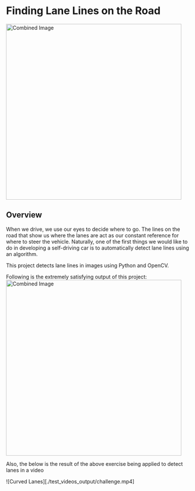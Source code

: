 # **Finding Lane Lines on the Road** 
<img src="/test_images/solidWhiteCurve.jpg" width="480" alt="Combined Image" />

Overview
---

When we drive, we use our eyes to decide where to go.  The lines on the road that show us where the lanes are act as our constant reference for where to steer the vehicle.  Naturally, one of the first things we would like to do in developing a self-driving car is to automatically detect lane lines using an algorithm.

This project detects lane lines in images using Python and OpenCV.

Following is the extremely satisfying output of this project:
<img src="/test_images/solidWhiteCurve_WithLanes" width="480" alt="Combined Image" />

Also, the below is the result of the above exercise being applied to detect lanes in a video

![Curved Lanes][./test_videos_output/challenge.mp4]

